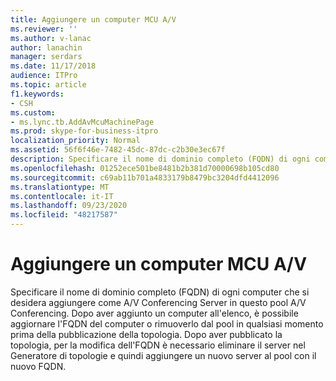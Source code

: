 ```yaml
---
title: Aggiungere un computer MCU A/V
ms.reviewer: ''
ms.author: v-lanac
author: lanachin
manager: serdars
ms.date: 11/17/2018
audience: ITPro
ms.topic: article
f1.keywords:
- CSH
ms.custom:
- ms.lync.tb.AddAvMcuMachinePage
ms.prod: skype-for-business-itpro
localization_priority: Normal
ms.assetid: 56f6f46e-7482-45dc-87dc-c2b30e3ec67f
description: Specificare il nome di dominio completo (FQDN) di ogni computer che si desidera aggiungere come A/V Conferencing Server in questo pool A/V Conferencing. Dopo aver aggiunto un computer all'elenco, è possibile aggiornare l'FQDN del computer o rimuoverlo dal pool in qualsiasi momento prima della pubblicazione della topologia. Dopo aver pubblicato la topologia, per la modifica dell'FQDN è necessario eliminare il server nel Generatore di topologie e quindi aggiungere un nuovo server al pool con il nuovo FQDN.
ms.openlocfilehash: 01252ece501be8481b2b381d70000698b105cd80
ms.sourcegitcommit: c69ab11b701a4833179b8479bc3204dfd4412096
ms.translationtype: MT
ms.contentlocale: it-IT
ms.lasthandoff: 09/23/2020
ms.locfileid: "48217587"
---
```

# <a name="add-av-mcu-machine"></a>Aggiungere un computer MCU A/V
 
Specificare il nome di dominio completo (FQDN) di ogni computer che si desidera aggiungere come A/V Conferencing Server in questo pool A/V Conferencing. Dopo aver aggiunto un computer all'elenco, è possibile aggiornare l'FQDN del computer o rimuoverlo dal pool in qualsiasi momento prima della pubblicazione della topologia. Dopo aver pubblicato la topologia, per la modifica dell'FQDN è necessario eliminare il server nel Generatore di topologie e quindi aggiungere un nuovo server al pool con il nuovo FQDN. 
  


